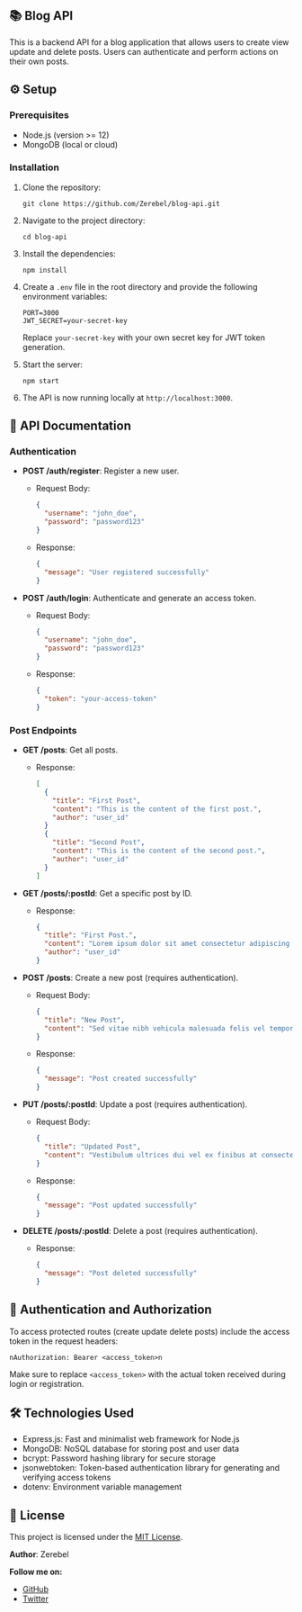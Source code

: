 ## 📚 Blog API

This is a backend API for a blog application that allows users to create view update and delete posts. Users can authenticate and perform actions on their own posts.

## ⚙️ Setup

### Prerequisites

- Node.js (version >= 12)
- MongoDB (local or cloud)

### Installation

1. Clone the repository:

   ```shell
   git clone https://github.com/Zerebel/blog-api.git
   ```

2. Navigate to the project directory:

   ```shell
   cd blog-api
   ```

3. Install the dependencies:

   ```shell
   npm install
   ```

4. Create a `.env` file in the root directory and provide the following environment variables:

   ```plaintext
   PORT=3000
   JWT_SECRET=your-secret-key
   ```

   Replace `your-secret-key` with your own secret key for JWT token generation.

5. Start the server:

   ```shell
   npm start
   ```

6. The API is now running locally at `http://localhost:3000`.

## 📖 API Documentation

### Authentication

- **POST /auth/register**: Register a new user.

  - Request Body:

    ```json
    {
      "username": "john_doe",
      "password": "password123"
    }
    ```

  - Response:

    ```json
    {
      "message": "User registered successfully"
    }
    ```

- **POST /auth/login**: Authenticate and generate an access token.

  - Request Body:

    ```json
    {
      "username": "john_doe",
      "password": "password123"
    }
    ```

  - Response:

    ```json
    {
      "token": "your-access-token"
    }
    ```

### Post Endpoints

- **GET /posts**: Get all posts.

  - Response:

    ```json
    [
      {
        "title": "First Post",
        "content": "This is the content of the first post.",
        "author": "user_id"
      }
      {
        "title": "Second Post",
        "content": "This is the content of the second post.",
        "author": "user_id"
      }
    ]
    ```

- **GET /posts/:postId**: Get a specific post by ID.

  - Response:

    ```json
    {
      "title": "First Post.",
      "content": "Lorem ipsum dolor sit amet consectetur adipiscing elit.",
      "author": "user_id"
    }
    ```

- **POST /posts**: Create a new post (requires authentication).

  - Request Body:

    ```json
    {
      "title": "New Post",
      "content": "Sed vitae nibh vehicula malesuada felis vel tempor ipsum."
    }
    ```

  - Response:

    ```json
    {
      "message": "Post created successfully"
    }
    ```

- **PUT /posts/:postId**: Update a post (requires authentication).

  - Request Body:

    ```json
    {
      "title": "Updated Post",
      "content": "Vestibulum ultrices dui vel ex finibus at consectetur mauris maximus."
    }
    ```

  - Response:

    ```json
    {
      "message": "Post updated successfully"
    }
    ```

- **DELETE /posts/:postId**: Delete a post (requires authentication).

  - Response:

    ```json
    {
      "message": "Post deleted successfully"
    }
    ```

## 🔐 Authentication and Authorization

To access protected routes (create update delete posts) include the access token in the request headers:

`nAuthorization: Bearer <access_token>n`

Make sure to replace `<access_token>` with the actual token received during login or registration.

## 🛠️ Technologies Used

- Express.js: Fast and minimalist web framework for Node.js
- MongoDB: NoSQL database for storing post and user data
- bcrypt: Password hashing library for secure storage
- jsonwebtoken: Token-based authentication library for generating and verifying access tokens
- dotenv: Environment variable management

## 📜 License

This project is licensed under the [MIT License](LICENSE).

**Author**: Zerebel

**Follow me on:**

- [GitHub](https://github.com/zerebel)
- [Twitter](https://twitter.com/zerebel_)
